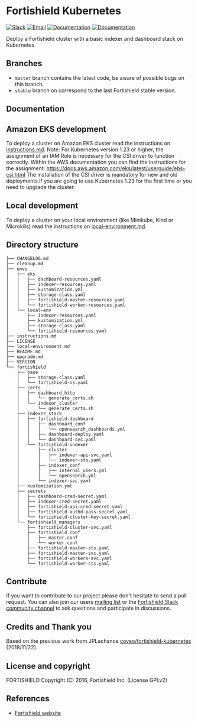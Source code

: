 # Fortishield Kubernetes

[![Slack](https://img.shields.io/badge/slack-join-blue.svg)](https://fortishield.github.io/community/join-us-on-slack/)
[![Email](https://img.shields.io/badge/email-join-blue.svg)](https://groups.google.com/forum/#!forum/fortishield)
[![Documentation](https://img.shields.io/badge/docs-view-green.svg)](https://fortishield.github.io/documentation)
[![Documentation](https://img.shields.io/badge/web-view-green.svg)](https://fortishield.github.io)

Deploy a Fortishield cluster with a basic indexer and dashboard stack on Kubernetes.

## Branches

* `master` branch contains the latest code, be aware of possible bugs on this branch.
* `stable` branch on correspond to the last Fortishield stable version.


## Documentation

## Amazon EKS development

To deploy a cluster on Amazon EKS cluster read the instructions on [instructions.md](instructions.md).
Note: For Kubernetes version 1.23 or higher, the assignment of an IAM Role is necessary for the CSI driver to function correctly. Within the AWS documentation you can find the instructions for the assignment: https://docs.aws.amazon.com/eks/latest/userguide/ebs-csi.html
The installation of the CSI driver is mandatory for new and old deployments if you are going to use Kubernetes 1.23 for the first time or you need to upgrade the cluster.

## Local development

To deploy a cluster on your local environment (like Minikube, Kind or Microk8s) read the instructions on [local-environment.md](local-environment.md).

## Directory structure

    ├── CHANGELOG.md
    ├── cleanup.md
    ├── envs
    │   ├── eks
    │   │   ├── dashboard-resources.yaml
    │   │   ├── indexer-resources.yaml
    │   │   ├── kustomization.yml
    │   │   ├── storage-class.yaml
    │   │   ├── fortishield-master-resources.yaml
    │   │   └── fortishield-worker-resources.yaml
    │   └── local-env
    │       ├── indexer-resources.yaml
    │       ├── kustomization.yml
    │       ├── storage-class.yaml
    │       └── fortishield-resources.yaml
    ├── instructions.md
    ├── LICENSE
    ├── local-environment.md
    ├── README.md
    ├── upgrade.md
    ├── VERSION
    └── fortishield
        ├── base
        │   ├── storage-class.yaml
        │   └── fortishield-ns.yaml
        ├── certs
        │   ├── dashboard_http
        │   │   └── generate_certs.sh
        │   └── indexer_cluster
        │       └── generate_certs.sh
        ├── indexer_stack
        │   ├── fortishield-dashboard
        │   │   ├── dashboard_conf
        │   │   │   └── opensearch_dashboards.yml
        │   │   ├── dashboard-deploy.yaml
        │   │   └── dashboard-svc.yaml
        │   └── fortishield-indexer
        │       ├── cluster
        │       │   ├── indexer-api-svc.yaml
        │       │   └── indexer-sts.yaml
        │       ├── indexer_conf
        │       │   ├── internal_users.yml
        │       │   └── opensearch.yml
        │       └── indexer-svc.yaml
        ├── kustomization.yml
        ├── secrets
        │   ├── dashboard-cred-secret.yaml
        │   ├── indexer-cred-secret.yaml
        │   ├── fortishield-api-cred-secret.yaml
        │   ├── fortishield-authd-pass-secret.yaml
        │   └── fortishield-cluster-key-secret.yaml
        └── fortishield_managers
            ├── fortishield-cluster-svc.yaml
            ├── fortishield_conf
            │   ├── master.conf
            │   └── worker.conf
            ├── fortishield-master-sts.yaml
            ├── fortishield-master-svc.yaml
            ├── fortishield-workers-svc.yaml
            └── fortishield-worker-sts.yaml

## Contribute

If you want to contribute to our project please don't hesitate to send a pull request. You can also join our users [mailing list](https://groups.google.com/d/forum/fortishield) or the [Fortishield Slack community channel](https://fortishield.github.io/community/join-us-on-slack/) to ask questions and participate in discussions.

## Credits and Thank you

Based on the previous work from JPLachance [coveo/fortishield-kubernetes](https://github.com/coveo/fortishield-kubernetes) (2018/11/22).

## License and copyright

FORTISHIELD
Copyright (C) 2016, Fortishield Inc.  (License GPLv2)

## References

* [Fortishield website](http://fortishield.github.io)
